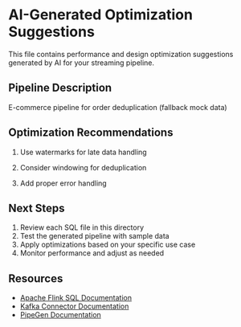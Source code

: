 # AI-Generated Optimization Suggestions

This file contains performance and design optimization suggestions generated by AI for your streaming pipeline.

## Pipeline Description
E-commerce pipeline for order deduplication (fallback mock data)

## Optimization Recommendations

1. Use watermarks for late data handling

2. Consider windowing for deduplication

3. Add proper error handling

## Next Steps

1. Review each SQL file in this directory
2. Test the generated pipeline with sample data
3. Apply optimizations based on your specific use case
4. Monitor performance and adjust as needed

## Resources

- [Apache Flink SQL Documentation](https://nightlies.apache.org/flink/flink-docs-release-1.17/docs/dev/table/sql/overview/)
- [Kafka Connector Documentation](https://nightlies.apache.org/flink/flink-docs-release-1.17/docs/connectors/table/kafka/)
- [PipeGen Documentation](../README.md)
